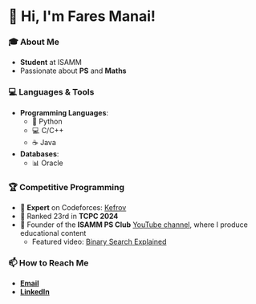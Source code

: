 # 👋 Hi, I'm Fares Manai! 

### 🎓 About Me
- **Student** at ISAMM
- Passionate about **PS** and **Maths**

### 💻 Languages & Tools
- **Programming Languages**: 
  - 🐍 Python
  - 💻 C/C++
  - ☕️ Java
- **Databases**: 
  - 📊 Oracle

### 🏆 Competitive Programming
- 🥇 **Expert** on Codeforces: [Kefrov](https://codeforces.com/profile/Kefrov)
- 🏅 Ranked 23rd in **TCPC 2024**
- 🎥 Founder of the **ISAMM PS Club** [YouTube channel](https://www.youtube.com/@ISAMMPS), where I produce educational content
  - Featured video: [Binary Search Explained](https://www.youtube.com/watch?v=myNxDuVxFw0&t=911s)

### 📫 How to Reach Me
- [**Email**](mailto:fares.manai123@gmail.com)
- [**LinkedIn**](https://www.linkedin.com/in/kefrov/)

